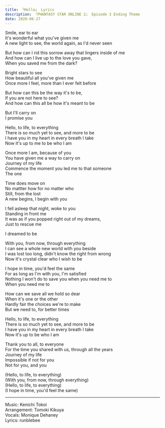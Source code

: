 ```yaml
---
title: 「Hello」 Lyrics
description: 『PHANTASY STAR ONLINE 2』 Episode 3 Ending Theme
date: 2020-06-27
---
```


Smile, ear to ear  
It's wonderful what you've given me  
A new light to see, the world again, as I'd never seen

But how can I rid this sorrow away that lingers inside of me  
And how can I live up to the love you gave,  
When you saved me from the dark?

Bright stars to see  
How beautiful all you've given me  
Once more I feel, more than I ever felt before

But how can this be the way it's to be,  
If you are not here to see?  
And how can this all be how it's meant to be

But I'll carry on  
I promise you

Hello, to life, to everything  
There is so much yet to see, and more to be  
I have you in my heart in every breath I take  
Now it's up to me to be who I am

Once more I am, because of you  
You have given me a way to carry on  
Journey of my life  
Commence the moment you led me to that someone  
The one

Time does move on  
No mattter how for no matter who  
Still, from the lost  
A new begins, I begin with you

I fell asleep that night, woke to you  
Standing in front me  
It was as if you popped right out of my dreams,  
Just to rescue me

I dreamed to be

With you, from now, through everything  
I can see a whole new world with you beside  
I was lost too long, didn't know the right from wrong  
Now it's crystal clear who I wish to be

I hope in time, you'd feel the same  
For as long as I'm with you, I'm satisfied  
Nothing I won't do to save you when you need me to  
When you need me to

How can we save all we hold so dear  
When it's one or the other  
Hardly fair the choices we're to make  
But we need to, for better times

Hello, to life, to everything  
There is so much yet to see, and more to be  
I have you in my heart in every breath I take  
Now it's up to be who I am

Thank you to all, to everyone  
For the time you shared with us, through all the years  
Journey of my life  
Impossible if not for you  
Not for you, and you

(Hello, to life, to everything)  
(With you, from now, through everything)  
(Hello, to life, to everything)  
(I hope in time, you'd feel the same)

---

Music: Kenichi Tokoi  
Arrangement: Tomoki Kikuya  
Vocals: Monique Dehaney  
Lyrics: runblebee
